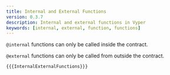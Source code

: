 ```yaml
---
title: Internal and External Functions
version: 0.3.7
description: Internal and external functions in Vyper
keywords: [internal, external, function, functions]
---
```


`@internal` functions can only be called inside the contract.

`@external` functions can only be called from outside the contract.

```vyper
{{{InternalExternalFunctions}}}
```
